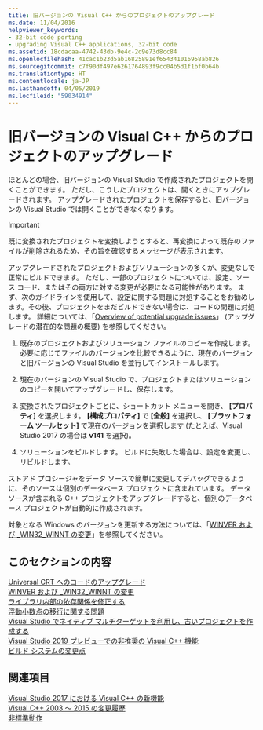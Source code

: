 ```yaml
---
title: 旧バージョンの Visual C++ からのプロジェクトのアップグレード
ms.date: 11/04/2016
helpviewer_keywords:
- 32-bit code porting
- upgrading Visual C++ applications, 32-bit code
ms.assetid: 18cdacaa-4742-43db-9e4c-2d9e73d8cc84
ms.openlocfilehash: 41cac1b23d5ab16825891ef654341016958ab826
ms.sourcegitcommit: c7f90df497e6261764893f9cc04b5d1f1bf0b64b
ms.translationtype: HT
ms.contentlocale: ja-JP
ms.lasthandoff: 04/05/2019
ms.locfileid: "59034914"
---
```

# <a name="upgrading-projects-from-earlier-versions-of-visual-c"></a>旧バージョンの Visual C++ からのプロジェクトのアップグレード

ほとんどの場合、旧バージョンの Visual Studio で作成されたプロジェクトを開くことができます。 ただし、こうしたプロジェクトは、開くときにアップグレードされます。 アップグレードされたプロジェクトを保存すると、旧バージョンの Visual Studio では開くことができなくなります。

> [!IMPORTANT]
> 既に変換されたプロジェクトを変換しようとすると、再変換によって既存のファイルが削除されるため、その旨を確認するメッセージが表示されます。

アップグレードされたプロジェクトおよびソリューションの多くが、変更なしで正常にビルドできます。 ただし、一部のプロジェクトについては、設定、ソース コード、またはその両方に対する変更が必要になる可能性があります。 まず、次のガイドラインを使用して、設定に関する問題に対処することをお勧めします。その後、プロジェクトをまだビルドできない場合は、コードの問題に対処します。 詳細については、「[Overview of potential upgrade issues](../porting/overview-of-potential-upgrade-issues-visual-cpp.md)」 (アップグレードの潜在的な問題の概要) を参照してください。

1. 既存のプロジェクトおよびソリューション ファイルのコピーを作成します。 必要に応じてファイルのバージョンを比較できるように、現在のバージョンと旧バージョンの Visual Studio を並行してインストールします。

2. 現在のバージョンの Visual Studio で、プロジェクトまたはソリューションのコピーを開いてアップグレードし、保存します。

3. 変換されたプロジェクトごとに、ショートカット メニューを開き、 **[プロパティ]** を選択します。 **[構成プロパティ]** で **[全般]** を選択し、 **[プラットフォーム ツールセット]** で現在のバージョンを選択します (たとえば、Visual Studio 2017 の場合は **v141** を選択)。

4. ソリューションをビルドします。 ビルドに失敗した場合は、設定を変更し、リビルドします。

ストアド プロシージャをデータ ソースで簡単に変更してデバッグできるように、そのソースは個別のデータベース プロジェクトに含まれています。 データ ソースが含まれる C++ プロジェクトをアップグレードすると、個別のデータベース プロジェクトが自動的に作成されます。

対象となる Windows のバージョンを更新する方法については、「[WINVER および _WIN32_WINNT の変更](../porting/modifying-winver-and-win32-winnt.md)」を参照してください。

## <a name="in-this-section"></a>このセクションの内容

[Universal CRT へのコードのアップグレード](upgrade-your-code-to-the-universal-crt.md)<br/>
[WINVER および _WIN32_WINNT の変更](modifying-winver-and-win32-winnt.md)<br/>
[ライブラリ内部の依存関係を修正する](fix-your-dependencies-on-library-internals.md)<br/>
[浮動小数点の移行に関する問題](floating-point-migration-issues.md)<br/>
[Visual Studio でネイティブ マルチターゲットを利用し、古いプロジェクトを作成する](use-native-multi-targeting.md)<br/>
[Visual Studio 2019 プレビューでの非推奨の Visual C++ 機能](features-deprecated-in-visual-studio.md)<br/>
[ビルド システムの変更点](build-system-changes.md)<br/>

## <a name="see-also"></a>関連項目

[Visual Studio 2017 における Visual C++ の新機能](../overview/what-s-new-for-visual-cpp-in-visual-studio.md)<br/>
[Visual C++ 2003 ～ 2015 の変更履歴](../porting/visual-cpp-change-history-2003-2015.md)<br/>
[非標準動作](../cpp/nonstandard-behavior.md)
